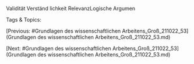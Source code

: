 Validität
Verständ
lichkeit
RelevanzLogische 
Argumen

   Tags & Topics:
   

[Previous: #Grundlagen des wissenschaftlichen Arbeitens_Groß_211022_53](Grundlagen des wissenschaftlichen Arbeitens_Groß_211022_53.md)

[Next: #Grundlagen des wissenschaftlichen Arbeitens_Groß_211022_53](Grundlagen des wissenschaftlichen Arbeitens_Groß_211022_53.md)